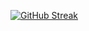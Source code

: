 [![GitHub Streak](https://github-readme-streak-stats.herokuapp.com/?user=vinaypursnani)](https://git.io/streak-stats)
